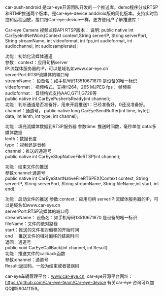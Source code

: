 car-push-android 是car-eye开源团队开发的一个推送库。demo程序分成RTSP和RTMP推送两个版本。是car-eye-device anddroid版的简化版本。支持实时监控和远程回放，接口跟Car-eye-device一样。更方便用户了解推送库：

Car-eye Camera 视频监控API RTSP版本：
说明:
public native int  CarEyeInitNetWork(Context context,String serverIP, String serverPort, String streamName, int videoformat, int fps,int audioformat, int audiochannel, int audiosamplerate);  

功能：初始化流媒体通道    
参数：context：应用句柄server  
IP:流媒体服务器的IP，可以是域名如www.car-eye.cn    
serverPort:RTSP流媒体的端口号  
streamName： 设备名：如手机号码13510671870 是设备的唯一标识   
videoformat： 视频格式，支持H264，265 MJPEG
fps： 帧频率  
audioformat： 音频格式支持AAC,G711,G726等   
public native int 	 CarEyePusherIsReady(int channel);   
功能：判断通道是否准备好，用来开启推送1：已经准备好，0还没准备好。
channel：通道号，
public native long   CarEyeSendBuffer(int time, byte[] data, int lenth, int type, int channel);

功能：填充流媒体数据到RTSP服务器 
参数time: 推送时间数，毫秒单位
data:多媒体数据   
lenth：数据长度    
type ：视频还是音频   
channel：推送的通道号   
public native int    CarEyeStopNativeFileRTSP(int channel);

功能：结束文件的推送   
参数:channel:通道号  
public native int    CarEyeStartNativeFileRTSPEX(Context context, String serverIP, String serverPort, String streamName,  String fileName,int start, int end);

功能：启动文件的推送 
参数:context：应用句柄
serverIP:流媒体服务器的IP，可以是域名如www.car-eye.cn     
serverPort:RTSP流媒体的端口号   
streamName： 设备名：如手机号码13510671870 是设备的唯一标识  
fileName：文件的绝对路径      
start：推送的文件相对偏移的开始时间     
end：  推送文件的相对偏移的结束时间     
返回：通道号   
public void  CarEyeCallBack(int channel, int Result)     
功能：推送文件的callback函数      
参数:channel：通道号     
Result:返回码，一般为结束或者错误码      


car-eye车辆管理平台：www.car-eye.cn; car-eye开源平台网址：https://github.com/Car-eye-team/Car-eye-device 有关car-eye 咨询可以加QQ群590411159。
